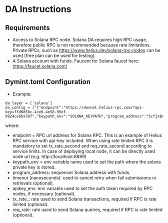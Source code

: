 # DA Instructions

## Requirements

- Access to Solana RPC node. Solana DA requires high RPC usage, therefore public RPC is not recommended because rate limitations. Private RPCs, such as <https://www.helius.dev/solana-rpc-nodes> can be used (free plan can be used for testing).
- A Solana account with funds. Faucent for Solana faucet here: <https://faucet.solana.com/>

## Dymint.toml Configuration

- Example:

```shell
da_layer = ['solana']
da_config = ['{"endpoint":"https://devnet.helius-rpc.com/?api-key=ffd685bc-4ce6-4e58-95ef-9924cebba707","keypath_env":"SOLANA_KEYPATH","program_address":"5cfjxBnFMoqdbZXTMHaoXfQm7obMpYMnkT681sRd95Qo","tx_rate_second":5,"req_rate_second":5}']
```

where:

- endpoint = RPC url address for Solana RPC. This is an example of Helius RPC service with api-key included. When using rate limited RPC it is mandatory to set tx_rate_second and req_rate_second according to service limits. In case of deploying local node, it can be directly used node url (e.g. http://localhost:8899)
- keypath_env = env variable name used to set the path where the solana private key is stored.
- program_address: sequencer Solana address with funds.
- timeout (nanoseconds): used to cancel retry when fail submissions or retrievals (optional).
- apikey_env: env variable used to set the auth token required by RPC nodes, if necessary (optional).
- tx_rate_: rate used to send Solana transactions, required if RPC is rate limited (optional).
- req_rate: rate used to send Solana queries, required if RPC is rate limited (optional).

